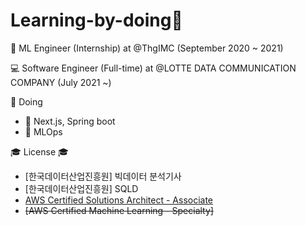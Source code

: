 # Learning-by-doing🌱

🤔 ML Engineer (Internship) at @ThgIMC (September 2020 ~ 2021)

💻 Software Engineer (Full-time) at @LOTTE DATA COMMUNICATION COMPANY (July 2021 ~)


🌱 Doing
- 💙 Next.js, Spring boot
- 🚀 MLOps


🎓 License 🎓
- [한국데이터산업진흥원] 빅데이터 분석기사
- [한국데이터산업진흥원] SQLD
- [AWS Certified Solutions Architect - Associate](https://www.credly.com/badges/6b496926-e921-487b-b716-fe992cae0467/public_url)
- ~~[AWS Certified Machine Learning - Specialty]~~


